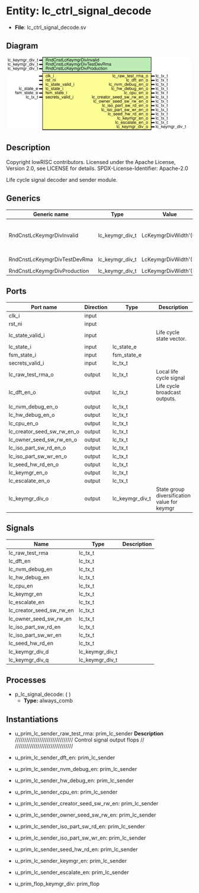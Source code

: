 # Entity: lc_ctrl_signal_decode

- **File**: lc_ctrl_signal_decode.sv
## Diagram

![Diagram](lc_ctrl_signal_decode.svg "Diagram")
## Description

 Copyright lowRISC contributors.
 Licensed under the Apache License, Version 2.0, see LICENSE for details.
 SPDX-License-Identifier: Apache-2.0

 Life cycle signal decoder and sender module.

## Generics

| Generic name                 | Type            | Value                | Description                                                   |
| ---------------------------- | --------------- | -------------------- | ------------------------------------------------------------- |
| RndCnstLcKeymgrDivInvalid    | lc_keymgr_div_t | LcKeymgrDivWidth'(0) |  Random netlist constants  SCRAP, RAW, TEST_LOCKED*, INVALID  |
| RndCnstLcKeymgrDivTestDevRma | lc_keymgr_div_t | LcKeymgrDivWidth'(1) |  TEST_UNLOCKED*, DEV, RMA                                     |
| RndCnstLcKeymgrDivProduction | lc_keymgr_div_t | LcKeymgrDivWidth'(2) |  PROD, PROD_END                                               |
## Ports

| Port name                  | Direction | Type            | Description                                   |
| -------------------------- | --------- | --------------- | --------------------------------------------- |
| clk_i                      | input     |                 |                                               |
| rst_ni                     | input     |                 |                                               |
| lc_state_valid_i           | input     |                 |  Life cycle state vector.                     |
| lc_state_i                 | input     | lc_state_e      |                                               |
| fsm_state_i                | input     | fsm_state_e     |                                               |
| secrets_valid_i            | input     | lc_tx_t         |                                               |
| lc_raw_test_rma_o          | output    | lc_tx_t         |  Local life cycle signal                      |
| lc_dft_en_o                | output    | lc_tx_t         |  Life cycle broadcast outputs.                |
| lc_nvm_debug_en_o          | output    | lc_tx_t         |                                               |
| lc_hw_debug_en_o           | output    | lc_tx_t         |                                               |
| lc_cpu_en_o                | output    | lc_tx_t         |                                               |
| lc_creator_seed_sw_rw_en_o | output    | lc_tx_t         |                                               |
| lc_owner_seed_sw_rw_en_o   | output    | lc_tx_t         |                                               |
| lc_iso_part_sw_rd_en_o     | output    | lc_tx_t         |                                               |
| lc_iso_part_sw_wr_en_o     | output    | lc_tx_t         |                                               |
| lc_seed_hw_rd_en_o         | output    | lc_tx_t         |                                               |
| lc_keymgr_en_o             | output    | lc_tx_t         |                                               |
| lc_escalate_en_o           | output    | lc_tx_t         |                                               |
| lc_keymgr_div_o            | output    | lc_keymgr_div_t |  State group diversification value for keymgr |
## Signals

| Name                     | Type            | Description |
| ------------------------ | --------------- | ----------- |
| lc_raw_test_rma          | lc_tx_t         |             |
| lc_dft_en                | lc_tx_t         |             |
| lc_nvm_debug_en          | lc_tx_t         |             |
| lc_hw_debug_en           | lc_tx_t         |             |
| lc_cpu_en                | lc_tx_t         |             |
| lc_keymgr_en             | lc_tx_t         |             |
| lc_escalate_en           | lc_tx_t         |             |
| lc_creator_seed_sw_rw_en | lc_tx_t         |             |
| lc_owner_seed_sw_rw_en   | lc_tx_t         |             |
| lc_iso_part_sw_rd_en     | lc_tx_t         |             |
| lc_iso_part_sw_wr_en     | lc_tx_t         |             |
| lc_seed_hw_rd_en         | lc_tx_t         |             |
| lc_keymgr_div_d          | lc_keymgr_div_t |             |
| lc_keymgr_div_q          | lc_keymgr_div_t |             |
## Processes
- p_lc_signal_decode: (  )
  - **Type:** always_comb
## Instantiations

- u_prim_lc_sender_raw_test_rma: prim_lc_sender
**Description**
///////////////////////////////
 Control signal output flops //
///////////////////////////////

- u_prim_lc_sender_dft_en: prim_lc_sender
- u_prim_lc_sender_nvm_debug_en: prim_lc_sender
- u_prim_lc_sender_hw_debug_en: prim_lc_sender
- u_prim_lc_sender_cpu_en: prim_lc_sender
- u_prim_lc_sender_creator_seed_sw_rw_en: prim_lc_sender
- u_prim_lc_sender_owner_seed_sw_rw_en: prim_lc_sender
- u_prim_lc_sender_iso_part_sw_rd_en: prim_lc_sender
- u_prim_lc_sender_iso_part_sw_wr_en: prim_lc_sender
- u_prim_lc_sender_seed_hw_rd_en: prim_lc_sender
- u_prim_lc_sender_keymgr_en: prim_lc_sender
- u_prim_lc_sender_escalate_en: prim_lc_sender
- u_prim_flop_keymgr_div: prim_flop
